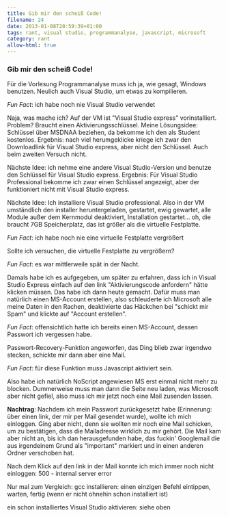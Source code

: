 ```yaml
---
title: Gib mir den scheiß Code!
filename: 24
date: 2013-01-08T20:59:39+01:00
tags: rant, visual studio, programmanalyse, javascript, microsoft
category: rant
allow-html: true
---
```

### Gib mir den scheiß Code!

<p>Für die Vorlesung Programmanalyse muss ich ja, wie gesagt, Windows benutzen. Neulich auch Visual Studio, um etwas zu kompilieren.</p>

<p><em>Fun Fact</em>: ich habe noch nie Visual Studio verwendet</p>

<p>Naja, was mache ich? Auf der VM ist "Visual Studio express" vorinstalliert. Problem? Braucht einen Aktivierungsschlüssel. Meine Lösungsidee: Schlüssel über MSDNAA beziehen, da bekomme ich den als Student kostenlos. Ergebnis: nach viel herumgeklicke kriege ich zwar den Downloadlink für Visual Studio express, aber nicht den Schlüssel. Auch beim zweiten Versuch nicht.</p>

<p>Nächste Idee: ich nehme eine andere Visual Studio-Version und benutze den Schlüssel für Visual Studio express. Ergebnis: Für Visual Studio Professional bekomme ich zwar einen Schlüssel angezeigt, aber der funktioniert nicht mit Visual Studio express.</p>

<p>Nächste Idee: Ich installiere Visual Studio professional. Also in der VM umständlich den installer heruntergeladen, gestartet, ewig gewartet, alle Module außer dem Kernmodul deaktiviert, Installation gestartet... oh, die braucht 7GB Speicherplatz, das ist größer als die virtuelle Festplatte.</p>

<p><em>Fun Fact</em>: ich habe noch nie eine virtuelle Festplatte vergrößert</p>

<p>Sollte ich versuchen, die virtuelle Festplatte zu vergrößern?</p>

<p><em>Fun Fact</em>: es war mittlerweile spät in der Nacht.</p>

<p>Damals habe ich es aufgegeben, um später zu erfahren, dass ich in Visual Studio Express einfach auf den link "Aktivierungscode anfordern" hätte klicken müssen. Das habe ich dann heute gemacht. Dafür muss man natürlich einen MS-Account erstellen, also schleuderte ich Microsoft alle meine Daten in den Rachen, deaktivierte das Häckchen bei "schickt mir Spam" und klickte auf "Account erstellen".</p>

<p><em>Fun Fact</em>: offensichtlich hatte ich bereits einen MS-Account, dessen Passwort ich vergessen habe.</p>

<p>Passwort-Recovery-Funktion angeworfen, das Ding blieb zwar irgendwo stecken, schickte mir dann aber eine Mail.</p>

<p><em>Fun Fact</em>: für diese Funktion muss Javascript aktiviert sein.</p>

<p>Also habe ich natürlich NoScript angewiesen MS erst einmal nicht mehr zu blocken. Dummerweise muss man dann die Seite neu laden, was Microsoft aber nicht gefiel, also muss ich mir jetzt noch eine Mail zusenden lassen.</p>

<p><strong>Nachtrag</strong>: Nachdem ich mein Passwort zurückgesetzt habe (Erinnerung: über einen link, der mir per Mail gesendet wurde), wollte ich mich einloggen. Ging aber nicht, denn sie wollten mir noch eine Mail schicken, um zu bestätigen, dass die Mailadresse wirklich zu mir gehört. Die Mail kam aber nicht an, bis ich dan herausgefunden habe, das fuckin' Googlemail die aus irgendeinem Grund als "important" markiert und in einen anderen Ordner verschoben hat.</p>

<p>Nach dem Klick auf den link in der Mail konnte ich mich immer noch nicht einloggen: 500 - internal server error</p>

<p>Nur mal zum Vergleich: gcc installieren: einen einzigen Befehl eintippen, warten, fertig (wenn er nicht ohnehin schon installiert ist)</p>

<p>ein schon installiertes Visual Studio aktivieren: siehe oben</p>


